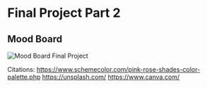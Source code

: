 # Final Project Part 2

## Mood Board

![Mood Board Final Project](https://github.com/user-attachments/assets/9e328458-d6ed-42c4-88bd-3e846f59d978)

Citations:
https://www.schemecolor.com/pink-rose-shades-color-palette.php
https://unsplash.com/
https://www.canva.com/


